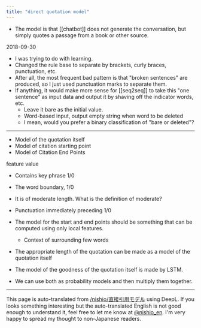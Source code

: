 ```yaml
---
title: "direct quotation model"
---
```


- The model is that [[chatbot]] does not generate the conversation, but simply quotes a passage from a book or other source.

2018-09-30
- I was trying to do with learning.
- Changed the rule base to separate by brackets, curly braces, punctuation, etc.
- After all, the most frequent bad pattern is that "broken sentences" are produced, so I just used punctuation marks to separate them.
- If anything, it would make more sense for [[seq2seq]] to take this "one sentence" as input data and output it by shaving off the indicator words, etc.
    - Leave it bare as the initial value.
    - Word-based input, output empty string when word to be deleted
    - I mean, would you prefer a binary classification of "bare or deleted"?

-----
- Model of the quotation itself
- Model of citation starting point
- Model of Citation End Points

feature value
- Contains key phrase 1/0
- The word boundary, 1/0
- It is of moderate length. What is the definition of moderate?
- Punctuation immediately preceding 1/0

- The model for the start and end points should be something that can be computed using only local features.
    - Context of surrounding few words
- The appropriate length of the quotation can be made as a model of the quotation itself
- The model of the goodness of the quotation itself is made by LSTM.
- We can use both as probability models and then multiply them together.

---
This page is auto-translated from [/nishio/直接引用モデル](https://scrapbox.io/nishio/直接引用モデル) using DeepL. If you looks something interesting but the auto-translated English is not good enough to understand it, feel free to let me know at [@nishio_en](https://twitter.com/nishio_en). I'm very happy to spread my thought to non-Japanese readers.
